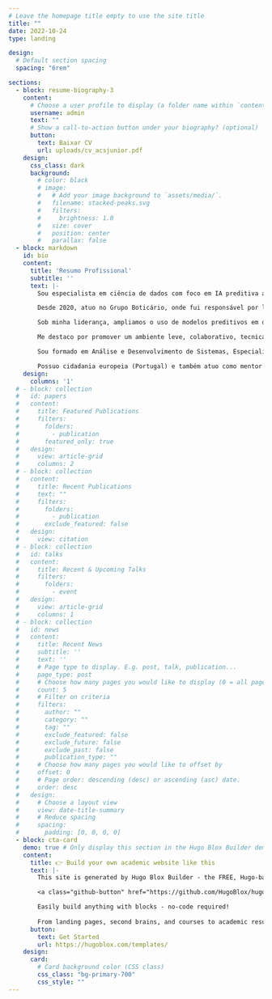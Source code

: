 ```yaml
---
# Leave the homepage title empty to use the site title
title: ""
date: 2022-10-24
type: landing

design:
  # Default section spacing
  spacing: "6rem"

sections:
  - block: resume-biography-3
    content:
      # Choose a user profile to display (a folder name within `content/authors/`)
      username: admin
      text: ""
      # Show a call-to-action button under your biography? (optional)
      button:
        text: Baixar CV
        url: uploads/cv_acsjunior.pdf
    design:
      css_class: dark
      background:
        # color: black
        # image:
        #   # Add your image background to `assets/media/`.
        #   filename: stacked-peaks.svg
        #   filters:
        #     brightness: 1.0
        #   size: cover
        #   position: center
        #   parallax: false
  - block: markdown
    id: bio
    content:
      title: 'Resumo Profissional'
      subtitle: ''
      text: |-
        Sou especialista em ciência de dados com foco em IA preditiva aplicada ao planejamento de demanda, atuando em uma das maiores operações de supply chain da América Latina.

        Desde 2020, atuo no Grupo Boticário, onde fui responsável por liderar uma evolução significativa na aplicação de modelos de IA preditiva voltados ao processo de S&OP. Fui promovido de cientista de dados a coordenador em 2022 e, atualmente, lidero uma equipe com 10 profissionais (cientistas de dados e engenheiros de ML) dedicada ao desenvolvimento, sustentação e melhoria contínua de modelos de previsão de demanda e soluções analíticas integradas ao processo de planejamento.

        Sob minha liderança, ampliamos o uso de modelos preditivos em diferentes unidades de negócio e canais de venda do grupo, melhoramos métricas como WMAPE e Bias, desenvolvemos ferramentas que aumentaram a aderência dos planejadores de demanda às previsões geradas e evoluímos em engenharia de software e MLOps, atingindo um alto nível de maturidade técnica. Essas práticas têm sido fundamentais para garantir previsões confiáveis, integradas ao fluxo de decisão e com alto valor percebido pelo negócio.

        Me destaco por promover um ambiente leve, colaborativo, tecnicamente exigente e com diversidade de gênero. Além disso, tenho genuína preocupação com o bem-estar e o desenvolvimento das pessoas. Como resultado, mantemos consistentemente elevados índices de engajamento no Team Culture (plataforma para mensuração do engajamento dos colaboradores).

        Sou formado em Análise e Desenvolvimento de Sistemas, Especialista em Data Science & Big Data e Mestre em Otimização Aplicada. Minha trajetória profissional anterior inclui experiências nos setores portuário, de engenharia, óleo e gás, saúde e e-commerce, o que contribuiu para o desenvolvimento de uma visão sistêmica e um perfil generalista e orientado ao negócio. Também considero como meus pontos fortes o raciocínio lógico apurado, a comunicação clara e a facilidade para nutrir boas relações.

        Possuo cidadania europeia (Portugal) e também atuo como mentor e professor, com paixão por compartilhar conhecimento e apoiar o desenvolvimento de profissionais.
    design:
      columns: '1'
  # - block: collection
  #   id: papers
  #   content:
  #     title: Featured Publications
  #     filters:
  #       folders:
  #         - publication
  #       featured_only: true
  #   design:
  #     view: article-grid
  #     columns: 2
  # - block: collection
  #   content:
  #     title: Recent Publications
  #     text: ""
  #     filters:
  #       folders:
  #         - publication
  #       exclude_featured: false
  #   design:
  #     view: citation
  # - block: collection
  #   id: talks
  #   content:
  #     title: Recent & Upcoming Talks
  #     filters:
  #       folders:
  #         - event
  #   design:
  #     view: article-grid
  #     columns: 1
  # - block: collection
  #   id: news
  #   content:
  #     title: Recent News
  #     subtitle: ''
  #     text: ''
  #     # Page type to display. E.g. post, talk, publication...
  #     page_type: post
  #     # Choose how many pages you would like to display (0 = all pages)
  #     count: 5
  #     # Filter on criteria
  #     filters:
  #       author: ""
  #       category: ""
  #       tag: ""
  #       exclude_featured: false
  #       exclude_future: false
  #       exclude_past: false
  #       publication_type: ""
  #     # Choose how many pages you would like to offset by
  #     offset: 0
  #     # Page order: descending (desc) or ascending (asc) date.
  #     order: desc
  #   design:
  #     # Choose a layout view
  #     view: date-title-summary
  #     # Reduce spacing
  #     spacing:
  #       padding: [0, 0, 0, 0]
  - block: cta-card
    demo: true # Only display this section in the Hugo Blox Builder demo site
    content:
      title: 👉 Build your own academic website like this
      text: |-
        This site is generated by Hugo Blox Builder - the FREE, Hugo-based open source website builder trusted by 250,000+ academics like you.

        <a class="github-button" href="https://github.com/HugoBlox/hugo-blox-builder" data-color-scheme="no-preference: light; light: light; dark: dark;" data-icon="octicon-star" data-size="large" data-show-count="true" aria-label="Star HugoBlox/hugo-blox-builder on GitHub">Star</a>

        Easily build anything with blocks - no-code required!
        
        From landing pages, second brains, and courses to academic resumés, conferences, and tech blogs.
      button:
        text: Get Started
        url: https://hugoblox.com/templates/
    design:
      card:
        # Card background color (CSS class)
        css_class: "bg-primary-700"
        css_style: ""
---
```

